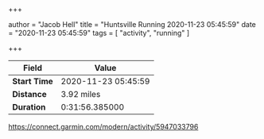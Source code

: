 +++

author = "Jacob Hell"
title = "Huntsville Running 2020-11-23 05:45:59"
date = "2020-11-23 05:45:59"
tags = [
    "activity", "running"
]

+++

<!--more-->

|Field  |Value  |
|--- | --- |
|**Start Time**|2020-11-23 05:45:59|
|**Distance**|3.92 miles|
|**Duration**|0:31:56.385000|

https://connect.garmin.com/modern/activity/5947033796